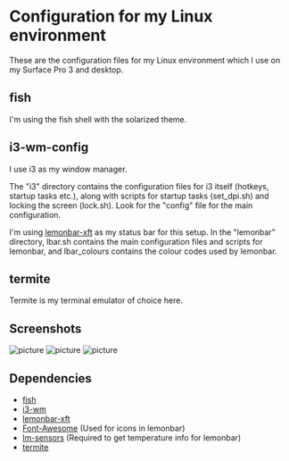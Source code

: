 # Configuration for my Linux environment

These are the configuration files for my Linux environment which I use on my Surface Pro 3 and desktop.

## fish

I'm using the fish shell with the solarized theme.

## i3-wm-config

I use i3 as my window manager.

The "i3" directory contains the configuration files for i3 itself (hotkeys, startup tasks etc.), along with scripts for startup tasks (set_dpi.sh) and locking the screen (lock.sh). Look for the "config" file for the main configuration.

I'm using [lemonbar-xft](https://github.com/krypt-n/bar) as my status bar for this setup.
In the "lemonbar" directory, lbar.sh contains the main configuration files and scripts for lemonbar, and lbar_colours contains the colour codes used by lemonbar.

## termite

Termite is my terminal emulator of choice here.

## Screenshots

![picture](http://i.imgur.com/tgxxR5F.jpg)
![picture](http://i.imgur.com/Y9YsZkl.jpg)
![picture](http://i.imgur.com/uFyD7cU.jpg)

## Dependencies

* [fish](https://fishshell.com/)
* [i3-wm](https://i3wm.org/)
* [lemonbar-xft](https://github.com/krypt-n/bar)
* [Font-Awesome](https://fortawesome.github.io/Font-Awesome/) (Used for icons in lemonbar)
* [lm-sensors](http://www.linuxfromscratch.org/blfs/view/svn/general/lm_sensors.html) (Required to get temperature info for lemonbar)
* [termite](https://wiki.archlinux.org/index.php/Termite)

